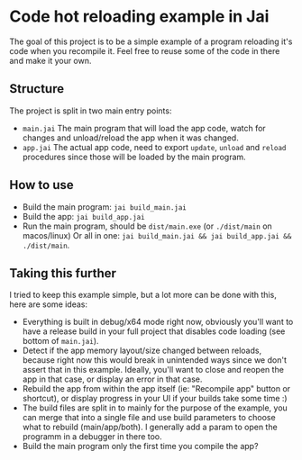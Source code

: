 # Code hot reloading example in Jai

The goal of this project is to be a simple example of a program reloading it's code when you recompile it. Feel free to reuse some of the code in there and make it your own.

## Structure
The project is split in two main entry points:
- `main.jai` The main program that will load the app code, watch for changes and unload/reload the app when it was changed.
- `app.jai` The actual app code, need to export `update`, `unload` and `reload` procedures since those will be loaded by the main program.

## How to use
- Build the main program: `jai build_main.jai`
- Build the app: `jai build_app.jai`
- Run the main program, should be `dist/main.exe` (or `./dist/main` on macos/linux)
Or all in one: `jai build_main.jai && jai build_app.jai && ./dist/main`.

## Taking this further
I tried to keep this example simple, but a lot more can be done with this, here are some ideas:
- Everything is built in debug/x64 mode right now, obviously you'll want to have a release build in your full project that disables code loading (see bottom of `main.jai`).
- Detect if the app memory layout/size changed between reloads, because right now this would break in unintended ways since we don't assert that in this example. Ideally, you'll want to close and reopen the app in that case, or display an error in that case.
- Rebuild the app from within the app itself (ie: "Recompile app" button or shortcut), or display progress in your UI if your builds take some time :)
- The build files are split in to mainly for the purpose of the example, you can merge that into a single file and use build parameters to choose what to rebuild (main/app/both). I generally add a param to open the programm in a debugger in there too.
- Build the main program only the first time you compile the app?